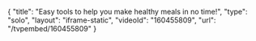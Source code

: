 {
    "title": "Easy tools to help you make healthy meals in no time!",
    "type": "solo",
    "layout": "iframe-static",
    "videoId": "160455809",
    "url": "\/tvpembed\/160455809"
}